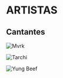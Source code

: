 # ARTISTAS

## Cantantes

![Mvrk](IMG/mvrk.jpg)

![Tarchi](IMG/tarchi.jpeg)

![Yung Beef](IMG/beef.jpg)

